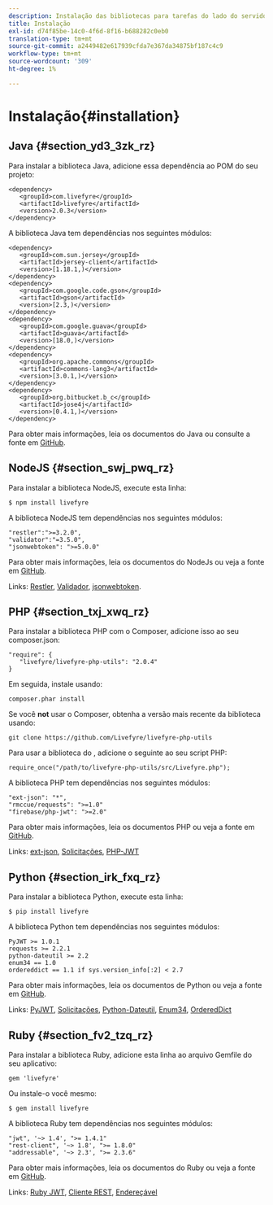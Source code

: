 ```yaml
---
description: Instalação das bibliotecas para tarefas do lado do servidor do Livefyre
title: Instalação
exl-id: d74f85be-14c0-4f6d-8f16-b688282c0eb0
translation-type: tm+mt
source-git-commit: a2449482e617939cfda7e367da34875bf187c4c9
workflow-type: tm+mt
source-wordcount: '309'
ht-degree: 1%

---
```


# Instalação{#installation}


## Java {#section_yd3_3zk_rz}

Para instalar a biblioteca Java, adicione essa dependência ao POM do seu projeto:

```
<dependency> 
   <groupId>com.livefyre</groupId> 
   <artifactId>livefyre</artifactId> 
   <version>2.0.3</version> 
</dependency>
```

A biblioteca Java tem dependências nos seguintes módulos:

```
<dependency> 
   <groupId>com.sun.jersey</groupId> 
   <artifactId>jersey-client</artifactId> 
   <version>[1.18.1,)</version> 
</dependency> 
<dependency> 
   <groupId>com.google.code.gson</groupId> 
   <artifactId>gson</artifactId> 
   <version>[2.3,)</version> 
</dependency> 
<dependency> 
   <groupId>com.google.guava</groupId> 
   <artifactId>guava</artifactId> 
   <version>[18.0,)</version> 
</dependency> 
<dependency> 
   <groupId>org.apache.commons</groupId> 
   <artifactId>commons-lang3</artifactId> 
   <version>[3.0.1,)</version> 
</dependency> 
<dependency> 
   <groupId>org.bitbucket.b_c</groupId> 
   <artifactId>jose4j</artifactId> 
   <version>[0.4.1,)</version> 
</dependency> 
```

Para obter mais informações, leia os documentos do Java ou consulte a fonte em [GitHub](https://github.com/Livefyre/livefyre-java-utils).

## NodeJS {#section_swj_pwq_rz}

Para instalar a biblioteca NodeJS, execute esta linha:

`$ npm install livefyre`

A biblioteca NodeJS tem dependências nos seguintes módulos:

```
"restler":">=3.2.0", 
"validator":"=3.5.0", 
"jsonwebtoken": ">=5.0.0" 
```

Para obter mais informações, leia os documentos do NodeJs ou veja a fonte em [GitHub](https://github.com/Livefyre/livefyre-nodejs-utils).

Links: [Restler](https://github.com/danwrong/restler), [Validador](https://www.npmjs.org/package/validator), [jsonwebtoken](https://github.com/auth0/node-jsonwebtoken).

## PHP {#section_txj_xwq_rz}

Para instalar a biblioteca PHP com o Composer, adicione isso ao seu composer.json:

```
"require": { 
   "livefyre/livefyre-php-utils": "2.0.4" 
}
```

Em seguida, instale usando:

```
composer.phar install 
```

Se você **not** usar o Composer, obtenha a versão mais recente da biblioteca usando:

```
git clone https://github.com/Livefyre/livefyre-php-utils 
```

Para usar a biblioteca do , adicione o seguinte ao seu script PHP:

```
require_once("/path/to/livefyre-php-utils/src/Livefyre.php"); 
```

A biblioteca PHP tem dependências nos seguintes módulos:

```
"ext-json": "*", 
"rmccue/requests": ">=1.0" 
"firebase/php-jwt": ">=2.0" 
```

Para obter mais informações, leia os documentos PHP ou veja a fonte em [GitHub](https://github.com/Livefyre/livefyre-php-utils).

Links: [ext-json](https://php.net/manual/en/book.json.php), [Solicitações](https://github.com/rmccue/Requests/), [PHP-JWT](https://github.com/firebase/php-jwt/tree/v2.0.0)

## Python {#section_irk_fxq_rz}

Para instalar a biblioteca Python, execute esta linha:

`$ pip install livefyre`

A biblioteca Python tem dependências nos seguintes módulos:

```
PyJWT >= 1.0.1  
requests >= 2.2.1  
python-dateutil >= 2.2  
enum34 == 1.0  
ordereddict == 1.1 if sys.version_info[:2] < 2.7 
```

Para obter mais informações, leia os documentos de Python ou veja a fonte em [GitHub](https://github.com/Livefyre/livefyre-python-utils).

Links: [PyJWT](https://github.com/progrium/pyjwt), [Solicitações](https://github.com/kennethreitz/requests), [Python-Dateutil](https://pypi.python.org/pypi/python-dateutil), [Enum34](https://pypi.python.org/pypi/enum34), [OrderedDict](https://pypi.python.org/pypi/ordereddict)

## Ruby {#section_fv2_tzq_rz}

Para instalar a biblioteca Ruby, adicione esta linha ao arquivo Gemfile do seu aplicativo:

```
gem 'livefyre' 
```

Ou instale-o você mesmo:

`$ gem install livefyre`

A biblioteca Ruby tem dependências nos seguintes módulos:

```
"jwt", '~> 1.4', ">= 1.4.1"  
"rest-client", '~> 1.8', ">= 1.8.0"  
"addressable", '~> 2.3', ">= 2.3.6" 
```

Para obter mais informações, leia os documentos do Ruby ou veja a fonte em [GitHub](https://github.com/Livefyre/livefyre-ruby-utils).

Links: [Ruby JWT](https://github.com/firebase/php-jwt/tree/v2.0.0), [Cliente REST](https://github.com/rest-client/rest-client/), [Endereçável](https://github.com/sporkmonger/addressable)
